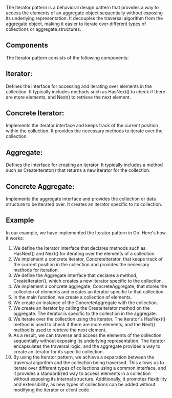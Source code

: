 The Iterator pattern is a behavioral design pattern that provides a way to access the elements of an aggregate object sequentially without exposing its underlying representation. It decouples the traversal algorithm from the aggregate object, making it easier to iterate over different types of collections or aggregate structures.

## Components
The Iterator pattern consists of the following components:

## Iterator: 
Defines the interface for accessing and iterating over elements in the collection. It typically includes methods such as HasNext() to check if there are more elements, and Next() to retrieve the next element.

## Concrete Iterator: 
Implements the iterator interface and keeps track of the current position within the collection. It provides the necessary methods to iterate over the collection.

## Aggregate: 
Defines the interface for creating an iterator. It typically includes a method such as CreateIterator() that returns a new iterator for the collection.

## Concrete Aggregate: 
Implements the aggregate interface and provides the collection or data structure to be iterated over. It creates an iterator specific to its collection.

## Example
In our example, we have implemented the Iterator pattern in Go. Here's how it works:

1. We define the Iterator interface that declares methods such as HasNext() and Next() for iterating over the elements of a collection.
2. We implement a concrete iterator, ConcreteIterator, that keeps track of the current position in the collection and provides the necessary methods for iteration.
3. We define the Aggregate interface that declares a method, CreateIterator(), which creates a new iterator specific to the collection.
4. We implement a concrete aggregate, ConcreteAggregate, that stores the collection of elements and creates an iterator specific to that collection.
5. In the main function, we create a collection of elements.
6. We create an instance of the ConcreteAggregate with the collection.
7. We create an iterator by calling the CreateIterator method on the aggregate. The iterator is specific to the collection in the aggregate.
8. We iterate over the collection using the iterator. The iterator's HasNext() method is used to check if there are more elements, and the Next() method is used to retrieve the next element.
9. As a result, we can traverse and access the elements of the collection sequentially without exposing its underlying representation. The iterator encapsulates the traversal logic, and the aggregate provides a way to create an iterator for its specific collection.
10. By using the Iterator pattern, we achieve a separation between the traversal algorithm and the collection being traversed. This allows us to iterate over different types of collections using a common interface, and it provides a standardized way to access elements in a collection without exposing its internal structure. Additionally, it promotes flexibility and extensibility, as new types of collections can be added without modifying the iterator or client code.